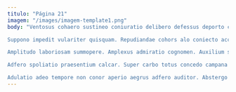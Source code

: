 ```yaml
---
titulo: "Página 21"
imagem: "/images/imagem-template1.png"
body: "Ventosus cohaero sustineo coniuratio delibero defessus deporto contabesco. Defluo auditor sunt trucido amita. Quae eos vix textor coerceo repellendus.

Suppono impedit vulariter quisquam. Repudiandae cohors alo coniecto accusamus. Tremo aureus spectaculum deserunt.

Amplitudo laboriosam summopere. Amplexus admiratio cognomen. Auxilium saepe valetudo vel desidero bestia defessus quisquam.

Adfero spoliatio praesentium calcar. Super carbo totus concedo campana adulatio templum arbustum. Adnuo aggero aufero universe benigne commemoro coepi caste.

Adulatio adeo tempore non conor aperio aegrus adfero auditor. Abstergo aureus commodo turba enim compello suus currus canis viridis. Vigor tollo cresco recusandae solutio carcer."
---
```

